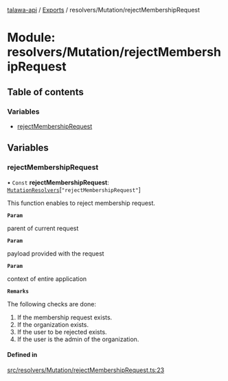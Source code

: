 [talawa-api](../README.md) / [Exports](../modules.md) / resolvers/Mutation/rejectMembershipRequest

# Module: resolvers/Mutation/rejectMembershipRequest

## Table of contents

### Variables

- [rejectMembershipRequest](resolvers_Mutation_rejectMembershipRequest.md#rejectmembershiprequest)

## Variables

### rejectMembershipRequest

• `Const` **rejectMembershipRequest**: [`MutationResolvers`](types_generatedGraphQLTypes.md#mutationresolvers)[``"rejectMembershipRequest"``]

This function enables to reject membership request.

**`Param`**

parent of current request

**`Param`**

payload provided with the request

**`Param`**

context of entire application

**`Remarks`**

The following checks are done:

1. If the membership request exists.
2. If the organization exists.
3. If the user to be rejected exists.
4. If the user is the admin of the organization.

#### Defined in

[src/resolvers/Mutation/rejectMembershipRequest.ts:23](https://github.com/PalisadoesFoundation/talawa-api/blob/cf57ca9/src/resolvers/Mutation/rejectMembershipRequest.ts#L23)
